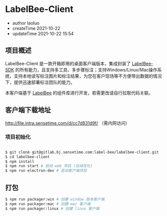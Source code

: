 # LabelBee-Client

- author laoluo
- createTime 2021-10-22
- updateTime 2021-10-22 15:54

## 项目概述

LabelBee-Client 是一款开箱即用的桌面客户端版本，集成封装了 [LabelBee-SDK]((https://gitlab.bj.sensetime.com/label-bee/beehive)) 的所有能力，且支持多工具、多步骤标注；支持Windows/Linux/Mac操作系统，支持本地读写标注图片和标注结果，为您在客户现场等不方便带出数据的情况下，提供迅速部署标注团队的能力。

本客户端基于 [LabelBee](https://gitlab.bj.sensetime.com/label-bee/beehive) 的组件库进行开发，若需更改请自行拉取代码关联。
## 客户端下载地址
http://file.intra.sensetime.com/d/cc7d831d9f/ （需内网访问）

### 项目初始化

```bash

$ git clone git@gitlab.bj.sensetime.com:label-bee/labelbee-client.git
$ cd labelbee-client
$ npm install
$ npm run start # 启动 web 项目 (后续优化)
$ npm run electron-dev # 启动客户端项目
```


## 打包
```bash
$ npm run packager:win # 创建 window 版本客户端
$ npm run packager:mac # 创建 mac 客户端
$ npm run packager:linux # 创建 linux 客户端
```